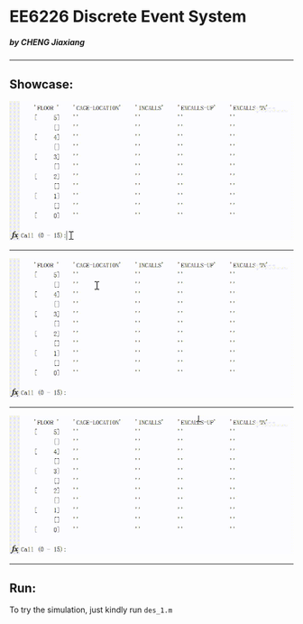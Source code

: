 # EE6226 Discrete Event System
##### by CHENG Jiaxiang
---------------
## Showcase:

 ![image](https://github.com/LawrenceChengJiaxiang/EE6226_DES_ASSIGNMENT/blob/master/des3.gif?raw=true)
 
------------
 ![image](https://github.com/LawrenceChengJiaxiang/EE6226_DES_ASSIGNMENT/blob/master/des2.gif?raw=true)
 
----------------
  ![image](https://github.com/LawrenceChengJiaxiang/EE6226_DES_ASSIGNMENT/blob/master/des1.gif?raw=true)

-----------------
## Run:
To try the simulation, just kindly run `des_1.m`
